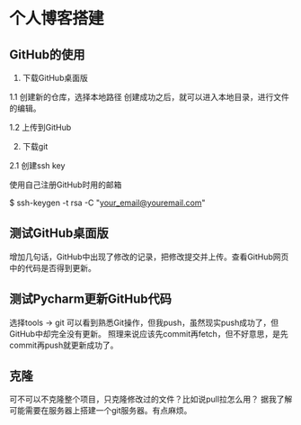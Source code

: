 ﻿# 个人博客搭建

## GitHub的使用

1. 下载GitHub桌面版

1.1  创建新的仓库，选择本地路径
创建成功之后，就可以进入本地目录，进行文件的编辑。

1.2  上传到GitHub
 
2. 下载git

2.1 创建ssh key

使用自己注册GitHub时用的邮箱

$ ssh-keygen -t rsa -C "your_email@youremail.com"

## 测试GitHub桌面版

增加几句话，GitHub中出现了修改的记录，把修改提交并上传。查看GitHub网页中的代码是否得到更新。

## 测试Pycharm更新GitHub代码

选择tools -> git 可以看到熟悉Git操作，但我push，虽然现实push成功了，但GitHub中却完全没有更新。
照理来说应该先commit再fetch，但不好意思，是先commit再push就更新成功了。

## 克隆
可不可以不克隆整个项目，只克隆修改过的文件？比如说pull拉怎么用？
据我了解可能需要在服务器上搭建一个git服务器。有点麻烦。


